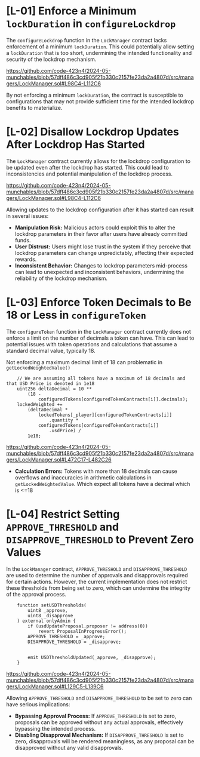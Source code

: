 # [L-01] Enforce a Minimum `lockDuration` in `configureLockdrop`
The `configureLockdrop` function in the `LockManager` contract lacks enforcement of a minimum `lockDuration`. This could potentially allow setting a `lockDuration` that is too short, undermining the intended functionality and security of the lockdrop mechanism.

https://github.com/code-423n4/2024-05-munchables/blob/57dff486c3cd905f21b330c2157fe23da2a4807d/src/managers/LockManager.sol#L98C4-L112C6

By not enforcing a minimum `lockDuration`, the contract is susceptible to configurations that may not provide sufficient time for the intended lockdrop benefits to materialize.

# [L-02] Disallow Lockdrop Updates After Lockdrop Has Started
The `LockManager` contract currently allows for the lockdrop configuration to be updated even after the lockdrop has started. This could lead to inconsistencies and potential manipulation of the lockdrop process.

https://github.com/code-423n4/2024-05-munchables/blob/57dff486c3cd905f21b330c2157fe23da2a4807d/src/managers/LockManager.sol#L98C4-L112C6

Allowing updates to the lockdrop configuration after it has started can result in several issues:
- **Manipulation Risk:** Malicious actors could exploit this to alter the lockdrop parameters in their favor after users have already committed funds.
- **User Distrust:** Users might lose trust in the system if they perceive that lockdrop parameters can change unpredictably, affecting their expected rewards.
- **Inconsistent Behavior:** Changes to lockdrop parameters mid-process can lead to unexpected and inconsistent behaviors, undermining the reliability of the lockdrop mechanism.

# [L-03] Enforce Token Decimals to Be 18 or Less in `configureToken`
The `configureToken` function in the `LockManager` contract currently does not enforce a limit on the number of decimals a token can have. This can lead to potential issues with token operations and calculations that assume a standard decimal value, typically 18.

Not enforcing a maximum decimal limit of 18 can problematic in `getLockedWeightedValue()`

```solidity
    // We are assuming all tokens have a maximum of 18 decimals and that USD Price is denoted in 1e18
    uint256 deltaDecimal = 10 **
        (18 -
            configuredTokens[configuredTokenContracts[i]].decimals);
    lockedWeighted +=
        (deltaDecimal *
            lockedTokens[_player][configuredTokenContracts[i]]
                .quantity *
            configuredTokens[configuredTokenContracts[i]]
                .usdPrice) /
        1e18;
```
https://github.com/code-423n4/2024-05-munchables/blob/57dff486c3cd905f21b330c2157fe23da2a4807d/src/managers/LockManager.sol#L472C17-L482C26

- **Calculation Errors:** Tokens with more than 18 decimals can cause overflows and inaccuracies in arithmetic calculations in `getLockedWeightedValue`. Which expect all tokens have a decimal which is <=18

# [L-04] Restrict Setting `APPROVE_THRESHOLD` and `DISAPPROVE_THRESHOLD` to Prevent Zero Values
In the `LockManager` contract, `APPROVE_THRESHOLD` and `DISAPPROVE_THRESHOLD` are used to determine the number of approvals and disapprovals required for certain actions. However, the current implementation does not restrict these thresholds from being set to zero, which can undermine the integrity of the approval process.

```solidity
    function setUSDThresholds(
        uint8 _approve,
        uint8 _disapprove
    ) external onlyAdmin {
        if (usdUpdateProposal.proposer != address(0))
            revert ProposalInProgressError();
        APPROVE_THRESHOLD = _approve;
        DISAPPROVE_THRESHOLD = _disapprove;


        emit USDThresholdUpdated(_approve, _disapprove);
    }
```
https://github.com/code-423n4/2024-05-munchables/blob/57dff486c3cd905f21b330c2157fe23da2a4807d/src/managers/LockManager.sol#L129C5-L139C6

Allowing `APPROVE_THRESHOLD` and `DISAPPROVE_THRESHOLD` to be set to zero can have serious implications:

- **Bypassing Approval Process:** If `APPROVE_THRESHOLD` is set to zero, proposals can be approved without any actual approvals, effectively bypassing the intended process.
- **Disabling Disapproval Mechanism:** If `DISAPPROVE_THRESHOLD` is set to zero, disapprovals will be rendered meaningless, as any proposal can be disapproved without any valid disapprovals.